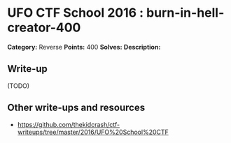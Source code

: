# UFO CTF School 2016 : burn-in-hell-creator-400

**Category:** Reverse
**Points:** 400
**Solves:** 
**Description:**



## Write-up

(TODO)

## Other write-ups and resources

* https://github.com/thekidcrash/ctf-writeups/tree/master/2016/UFO%20School%20CTF
